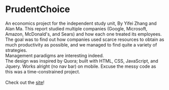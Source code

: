 # PrudentChoice
An economics project for the independent study unit, By Yifei Zhang and Alan Ma.
This report studied multiple companies (Google, Microsoft, Amazon, McDonald's, and Sears) and how each one treated its employees.
<br>
The goal was to find out how companies used scarce resources to obtain as much productivity as possible, and we managed to find quite a variety of strategies.
<br>
Management paradigms are interesting indeed.
<br>
The design was inspired by Quora; built with HTML, CSS, JavaScript, and Jquery. Works alright (no nav bar) on mobile. Excuse the messy code as this was a time-constrained project.
<br>
<br>
Check out the <a href="https://alan-ma.github.io/PrudentChoice" target="_blank">site</a>!
